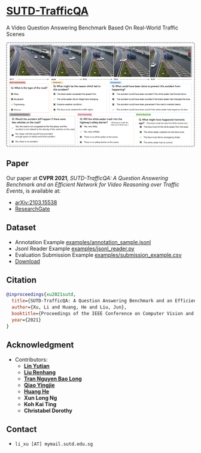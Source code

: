 # [SUTD-TrafficQA](https://sutdcv.github.io/SUTD-TrafficQA/)

A Video Question Answering Benchmark Based On Real-World Traffic Scenes

![](imgs/featured.png)

## Paper

Our paper at **CVPR 2021**, _SUTD-TrafficQA: A Question Answering Benchmark and an Efficient Network for Video Reasoning over Traffic Events_, is available at:

-   [arXiv:2103.15538](https://arxiv.org/abs/2103.15538)
-   [ResearchGate](https://www.researchgate.net/publication/350432154_TrafficQA_A_Question_Answering_Benchmark_and_an_Efficient_Network_for_Video_Reasoning_over_Traffic_Events)
<!-- -   [CVF Open Access]() -->

## Dataset

-   Annotation Example [examples/annotation_sample.jsonl](examples/annotation_sample.jsonl)
-   Jsonl Reader Example [examples/jsonl_reader.py](examples/jsonl_reader.py)
-   Evaluation Submission Example [examples/submission_example.csv](examples/submission_example.csv)
-   [Download](https://sutdcv.github.io/SUTD-TrafficQA)

## Citation

```bibtex
@inproceedings{xu2021sutd,
  title={SUTD-TrafficQA: A Question Answering Benchmark and an Efficient Network for Video Reasoning over Traffic Events},
  author={Xu, Li and Huang, He and Liu, Jun},
  booktitle={Proceedings of the IEEE Conference on Computer Vision and Pattern Recognition},
  year={2021}
}
```

## Acknowledgment

-   Contributors:
    -   [**Lin Yutian**](https://github.com/Lynn-020809)
    -   [**Liu Renhang**](https://github.com/Samillynn)
    -   [**Tran Nguyen Bao Long**](https://github.com/TNBL265)
    -   [**Qiao Yingjie**](https://github.com/YingjieQiao)
    -   [**Huang He**](https://github.com/MarkHershey)
    -   **Xun Long Ng**
    -   **Koh Kai Ting**
    -   **Christabel Dorothy**

## Contact

-   `li_xu [AT] mymail.sutd.edu.sg`
